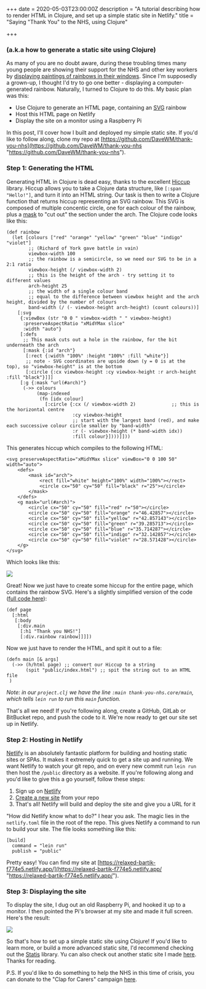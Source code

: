 +++
date = 2020-05-03T23:00:00Z
description = "A tutorial describing how to render HTML in Clojure, and set up a simple static site in Netlify."
title = "Saying \"Thank You\" to the NHS, using Clojure"

+++
### (a.k.a how to generate a static site using Clojure)

As many of you are no doubt aware, during these troubling times many young people are showing their support for the NHS and other key workers by [displaying paintings of rainbows in their windows](https://www.independent.co.uk/life-style/coronavirus-nhs-nightingale-hospital-rainbows-art-drawing-painting-a9452806.html). Since I'm supposedly a grown-up, I thought I'd try to go one better - displaying a computer-generated rainbow. Naturally, I turned to Clojure to do this. My basic plan was this:

* Use Clojure to generate an HTML page, containing an [SVG](https://developer.mozilla.org/en-US/docs/Web/SVG) rainbow
* Host this HTML page on Netlify
* Display the site on a monitor using a Raspberry Pi

In this post, I'll cover how I built and deployed my simple static site. If you'd like to follow along, clone my repo at [https://github.com/DaveWM/thank-you-nhs](https://github.com/DaveWM/thank-you-nhs "https://github.com/DaveWM/thank-you-nhs").

### Step 1: Generating the HTML

Generating HTML in Clojure is dead easy, thanks to the excellent [Hiccup](https://github.com/weavejester/hiccup) library. Hiccup allows you to take a Clojure data structure, like `[:span "Hello!"]`, and turn it into an HTML string. Our task is then to write a Clojure function that returns hiccup representing an SVG rainbow. This SVG is composed of multiple concentic circle, one for each colour of the rainbow, plus a [mask](https://developer.mozilla.org/en-US/docs/Web/SVG/Element/mask) to "cut out" the section under the arch. The Clojure code looks like this:

    (def rainbow
      (let [colours ["red" "orange" "yellow" "green" "blue" "indigo" "violet"]
            ;; (Richard of York gave battle in vain)
            viewbox-width 100
            ;; the rainbow is a semicircle, so we need our SVG to be in a 2:1 ratio
            viewbox-height (/ viewbox-width 2)
            ;; this is the height of the arch - try setting it to different values
            arch-height 25
            ;; the width of a single colour band
            ;; equal to the difference between viewbox height and the arch height, divided by the number of colours
            band-width (/ (- viewbox-height arch-height) (count colours))]
        [:svg
         {:viewBox (str "0 0 " viewbox-width " " viewbox-height)
          :preserveAspectRatio "xMidYMax slice"
          :width "auto"}
         [:defs
          ;; This mask cuts out a hole in the rainbow, for the bit underneath the arch
          [:mask {:id "arch"}
           [:rect {:width "100%" :height "100%" :fill "white"}]
           ;; note - SVG coordinates are upside down (y = 0 is at the top), so "viewbox-height" is at the bottom
           [:circle {:cx viewbox-height :cy viewbox-height :r arch-height :fill "black"}]]]
         [:g {:mask "url(#arch)"}
          (->> colours
               (map-indexed
                (fn [idx colour]
                  [:circle {:cx (/ viewbox-width 2)             ;; this is the horizontal centre
                            :cy viewbox-height
                            ;; start with the largest band (red), and make each successive colour circle smaller by "band-width"
                            :r (- viewbox-height (* band-width idx))
                            :fill colour}])))]]))

This generates hiccup which compiles to the following HTML:

    <svg preserveAspectRatio="xMidYMax slice" viewBox="0 0 100 50" width="auto">
        <defs>
            <mask id="arch">
                <rect fill="white" height="100%" width="100%"></rect>
                <circle cx="50" cy="50" fill="black" r="25"></circle>
            </mask>
        </defs>
        <g mask="url(#arch)">
            <circle cx="50" cy="50" fill="red" r="50"></circle>
            <circle cx="50" cy="50" fill="orange" r="46.42857"></circle>
            <circle cx="50" cy="50" fill="yellow" r="42.857143"></circle>
            <circle cx="50" cy="50" fill="green" r="39.285713"></circle>
            <circle cx="50" cy="50" fill="blue" r="35.714287"></circle>
            <circle cx="50" cy="50" fill="indigo" r="32.142857"></circle>
            <circle cx="50" cy="50" fill="violet" r="28.571428"></circle>
        </g>
    </svg>

Which looks like this:

![](/rainbow.png)

Great! Now we just have to create some hiccup for the entire page, which contains the rainbow SVG. Here's a slightly simplified version of the code ([full code here](https://bit.ly/3bzRt0j)):

    (def page
      [:html
       [:body
        [:div.main
         [:h1 "Thank you NHS!"]
         [:div.rainbow rainbow]]]])

Now we just have to render the HTML, and spit it out to a file:

    (defn main [& args]
      (->> (h/html page) ;; convert our Hiccup to a string
           (spit "public/index.html") ;; spit the string out to an HTML file
     )

_Note: in our `project.clj` we have the line `:main thank-you-nhs.core/main`, which tells `lein run` to run this `main` function._

That's all we need! If you're following along, create a GitHub, GitLab or BitBucket repo, and push the code to it. We're now ready to get our site set up in Netlify.

### Step 2: Hosting in Netlify

[Netlify](https://www.netlify.com/) is an absolutely fantastic platform for building and hosting static sites or SPAs. It makes it extremely quick to get a site up and running. We want Netlify to watch your git repo, and on every new commit run `lein run` then host the `/public` directory as a website. If you're following along and you'd like to give this a go yourself, follow these steps:

1. Sign up on [Netlify](https://www.netlify.com/)
2. [Create a new site](https://app.netlify.com/start) from your repo
3. That's all! Netlify will build and deploy the site and give you a URL for it

"How did Netlify know what to do?" I hear you ask. The magic lies in the `netlify.toml` file in the root of the repo. This gives Netlify a command to run to build your site. The file looks something like this:

    [build]
      command = "lein run"
      publish = "public"

Pretty easy! You can find my site at [https://relaxed-bartik-f774e5.netlify.app/](https://relaxed-bartik-f774e5.netlify.app/ "https://relaxed-bartik-f774e5.netlify.app/").

### Step 3: Displaying the site

To display the site, I dug out an old Raspberry Pi, and hooked it up to a monitor. I then pointed the Pi's browser at my site and made it full screen. Here's the result:

![](/thank-you-nhs.jpg)

So that's how to set up a simple static site using Clojure! If you'd like to learn more, or build a more advanced static site, I'd recommend checking out the [Statis](https://github.com/magnars/stasis) library. Yu can also check out another static site I made [here](https://github.com/DaveWM/intention-landing-page). Thanks for reading.

P.S. If you'd like to do something to help the NHS in this time of crisis, you can donate to the "Clap for Carers" campaign [here](https://uk.virginmoneygiving.com/ClapForOurCarers).